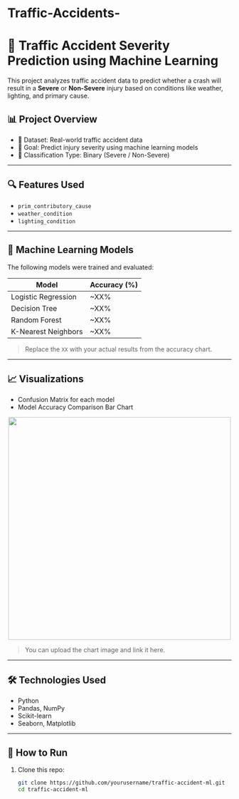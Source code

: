 # Traffic-Accidents-
# 🚧 Traffic Accident Severity Prediction using Machine Learning

This project analyzes traffic accident data to predict whether a crash will result in a **Severe** or **Non-Severe** injury based on conditions like weather, lighting, and primary cause.

## 📊 Project Overview

- 📁 Dataset: Real-world traffic accident data
- 🎯 Goal: Predict injury severity using machine learning models
- 📌 Classification Type: Binary (Severe / Non-Severe)

---

## 🔍 Features Used

- `prim_contributory_cause`
- `weather_condition`
- `lighting_condition`

---

## 🧠 Machine Learning Models

The following models were trained and evaluated:

| Model                | Accuracy (%) |
|----------------------|--------------|
| Logistic Regression  | ~XX%         |
| Decision Tree        | ~XX%         |
| Random Forest        | ~XX%         |
| K-Nearest Neighbors  | ~XX%         |

> Replace the `XX` with your actual results from the accuracy chart.

---

## 📈 Visualizations

- Confusion Matrix for each model
- Model Accuracy Comparison Bar Chart

<p align="center">
  <img src="path_to_accuracy_chart.png" width="500"/>
</p>

> You can upload the chart image and link it here.

---

## 🛠️ Technologies Used

- Python
- Pandas, NumPy
- Scikit-learn
- Seaborn, Matplotlib

---

## 📌 How to Run

1. Clone this repo:
   ```bash
   git clone https://github.com/yourusername/traffic-accident-ml.git
   cd traffic-accident-ml
